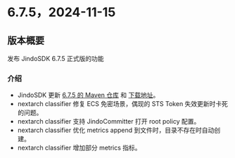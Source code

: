 # 6.7.5，2024-11-15

## 版本概要

发布 JindoSDK 6.7.5 正式版的功能

### 介绍

- JindoSDK 更新 [6.7.5 的 Maven 仓库](oss-maven.md) 和 [下载地址](jindodata_download.md)。
- nextarch classifier 修复 ECS 免密场景，偶现的 STS Token 失效更新时卡死的问题。
- nextarch classifier 支持 JindoCommitter 打开 root policy 配置。
- nextarch classifier 优化 metrics append 到文件时，目录不存在时自动创建。
- nextarch classifier 增加部分 metrics 指标。
